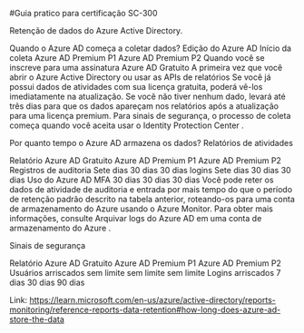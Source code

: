 
#Guia pratico para certificação SC-300

Retenção de dados do Azure Active Directory.

Quando o Azure AD começa a coletar dados?
Edição do Azure AD	Início da coleta
Azure AD Premium P1
Azure AD Premium P2	Quando você se inscreve para uma assinatura
Azure AD Gratuito	A primeira vez que você abrir o Azure Active Directory ou usar as APIs de relatórios
Se você já possui dados de atividades com sua licença gratuita, poderá vê-los imediatamente na atualização. Se você não tiver nenhum dado, levará até três dias para que os dados apareçam nos relatórios após a atualização para uma licença premium. Para sinais de segurança, o processo de coleta começa quando você aceita usar o Identity Protection Center .

Por quanto tempo o Azure AD armazena os dados?
Relatórios de atividades

Relatório	Azure AD Gratuito	Azure AD Premium P1	Azure AD Premium P2
Registros de auditoria	Sete dias	30 dias	30 dias
logins	Sete dias	30 dias	30 dias
Uso do Azure AD MFA	30 dias	30 dias	30 dias
Você pode reter os dados de atividade de auditoria e entrada por mais tempo do que o período de retenção padrão descrito na tabela anterior, roteando-os para uma conta de armazenamento do Azure usando o Azure Monitor. Para obter mais informações, consulte Arquivar logs do Azure AD em uma conta de armazenamento do Azure .

Sinais de segurança

Relatório	Azure AD Gratuito	Azure AD Premium P1	Azure AD Premium P2
Usuários arriscados	sem limite	sem limite	sem limite
Logins arriscados	7 dias	30 dias	90 dias


Link: https://learn.microsoft.com/en-us/azure/active-directory/reports-monitoring/reference-reports-data-retention#how-long-does-azure-ad-store-the-data
